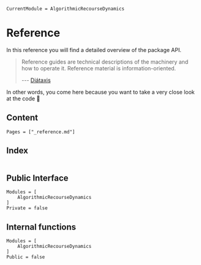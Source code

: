 ```@meta
CurrentModule = AlgorithmicRecourseDynamics
```

# Reference

In this reference you will find a detailed overview of the package API.

> Reference guides are technical descriptions of the machinery and how to operate it. Reference material is information-oriented.
>
> --- [Diátaxis](https://diataxis.fr/reference/)

In other words, you come here because you want to take a very close look at the code 🧐

## Content

```@contents
Pages = ["_reference.md"]
```

## Index

```@index
```

## Public Interface

```@autodocs
Modules = [
    AlgorithmicRecourseDynamics
]
Private = false
```

## Internal functions

```@autodocs
Modules = [
    AlgorithmicRecourseDynamics
]
Public = false
```